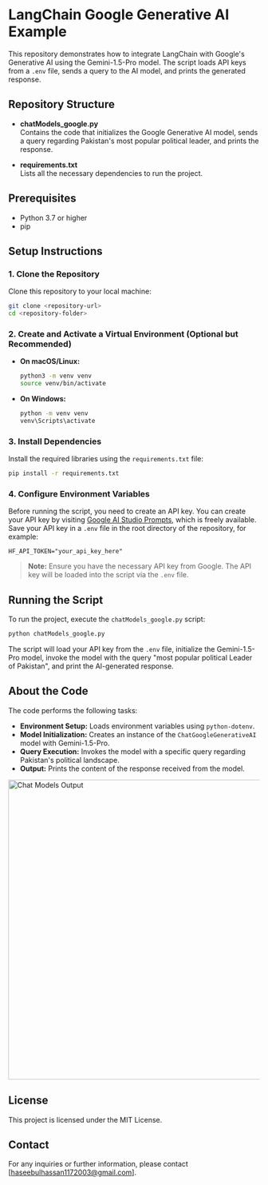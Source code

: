 # LangChain Google Generative AI Example

This repository demonstrates how to integrate LangChain with Google's Generative AI using the Gemini-1.5-Pro model. The script loads API keys from a `.env` file, sends a query to the AI model, and prints the generated response.

## Repository Structure

- **chatModels_google.py**  
  Contains the code that initializes the Google Generative AI model, sends a query regarding Pakistan's most popular political leader, and prints the response.

- **requirements.txt**  
  Lists all the necessary dependencies to run the project.

## Prerequisites

- Python 3.7 or higher
- pip

## Setup Instructions

### 1. Clone the Repository

Clone this repository to your local machine:

```bash
git clone <repository-url>
cd <repository-folder>
```

### 2. Create and Activate a Virtual Environment (Optional but Recommended)

- **On macOS/Linux:**
  ```bash
  python3 -m venv venv
  source venv/bin/activate
  ```
- **On Windows:**
  ```bash
  python -m venv venv
  venv\Scripts\activate
  ```

### 3. Install Dependencies

Install the required libraries using the `requirements.txt` file:

```bash
pip install -r requirements.txt
```

### 4. Configure Environment Variables

Before running the script, you need to create an API key. You can create your API key by visiting [Google AI Studio Prompts](https://aistudio.google.com/prompts/new_chat), which is freely available. Save your API key in a `.env` file in the root directory of the repository, for example:

```env
HF_API_TOKEN="your_api_key_here"
```

> **Note:** Ensure you have the necessary API key from Google. The API key will be loaded into the script via the `.env` file.

## Running the Script

To run the project, execute the `chatModels_google.py` script:

```bash
python chatModels_google.py
```

The script will load your API key from the `.env` file, initialize the Gemini-1.5-Pro model, invoke the model with the query "most popular political Leader of Pakistan", and print the AI-generated response.

## About the Code

The code performs the following tasks:
- **Environment Setup:** Loads environment variables using `python-dotenv`.
- **Model Initialization:** Creates an instance of the `ChatGoogleGenerativeAI` model with Gemini-1.5-Pro.
- **Query Execution:** Invokes the model with a specific query regarding Pakistan's political landscape.
- **Output:** Prints the content of the response received from the model.

<img src="Chat-models-using-LangChain-Gemini-API-/output_chatmodels.png" alt="Chat Models Output" width="600">


## License

This project is licensed under the MIT License.

## Contact

For any inquiries or further information, please contact [haseebulhassan1172003@gmail.com].
